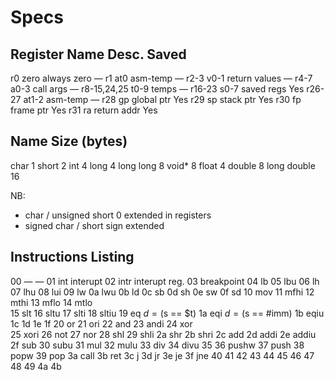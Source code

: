 # Specs

  Register       Name       Desc.              Saved
------------------------------------------------------
  r0             zero       always zero          —
  r1             at0        asm-temp             —
  r2-3           v0-1       return values        —
  r4-7           a0-3       call args            —
  r8-15,24,25    t0-9       temps                —
  r16-23         s0-7       saved regs          Yes 
  r26-27         at1-2      asm-temp             —
  r28            gp         global ptr          Yes
  r29            sp         stack ptr           Yes
  r30            fp         frame ptr           Yes
  r31            ra         return addr         Yes

  Name        Size (bytes)
----------------------------
  char             1
  short            2
  int              4
  long             4
  long long        8
  void*            8
  float            4
  double           8
  long double     16

NB:
  - char / unsigned short    0 extended in registers
  - signed char / short      sign extended

  Instructions Listing
--------------------------------------------------------------------------------

00  —              —
01 int             interupt
02 intr            interupt reg.
03 breakpoint
04 lb
05 lbu
06 lh
07 lhu
08 lui
09 lw
0a lwu
0b ld
0c sb
0d sh
0e sw
0f sd
10 mov
11 mfhi
12 mthi
13 mflo
14 mtlo   
15 slt
16 sltu
17 slti
18 sltiu
19 eq             $d = ($s == $t)
1a eqi            $d = ($s == #imm)
1b eqiu           
1c 
1d 
1e 
1f 
20 or
21 ori
22 and
23 andi
24 xor   
25 xori
26 not
27 nor
28 shl
29 shli
2a shr
2b shri
2c add
2d addi
2e addiu
2f sub
30 subu
31 mul
32 mulu
33 div
34 divu
35 
36 pushw
37 push
38 popw
39 pop
3a call
3b ret
3c j
3d jr
3e je
3f jne
40 
41 
42 
43 
44 
45 
46 
47 
48 
49 
4a 
4b 